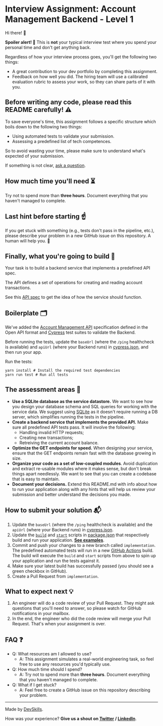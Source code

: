 # Interview Assignment: Account Management Backend - Level 1

Hi there! 👋

**Spoiler alert! 🚨** This is **not** your typical interview test where you spend your personal time and don't get anything back.

Regardless of how your interview process goes, you'll get the following two things:
- A great contribution to your dev portfolio by completing this assignment.
- Feedback on how well you did. The hiring team will use a calibrated evaluation rubric to assess your work, so they can share parts of it with you.

## Before writing any code, **please read this README carefully!** ⚠️
To save everyone's time, this assignment follows a specific structure which boils down to the following two things:

- Using automated tests to validate your submission.
- Assessing a predefined list of tech competences.

So to avoid wasting your time, please make sure to understand what's expected of your submission. 

If something is not clear, [ask a question](#last-hint-before-starting-%EF%B8%8F).

## How much time you'll need ⏳

Try not to spend more than **three hours**. Document everything that you haven't managed to complete.

## Last hint before starting ☝️

If you get stuck with something (e.g., tests don't pass in the pipeline, etc.), please describe your problem in a new GitHub issue on this repository. A human will help you. 🤚

## Finally, what you're going to build 👀

Your task is to build a backend service that implements a predefined API spec.

The API defines a set of operations for creating and reading account transactions. 

See this [API spec](api-specification.yml) to get the idea of how the service should function. 

## Boilerplate 🗂
We've added the [Account Management API](api-specification.yml) specification defined in the Open API format and [Cypress](https://www.cypress.io/) test suites to validate the Backend.

Before running the tests, update the `baseUrl` (where the `/ping` healthcheck is available) and `apiUrl` (where your Backend runs) in [cypress.json](cypress.json), and then run your app.

Run the tests:
```shell script
yarn install # Install the required test dependencies
yarn run test # Run all tests
```

## The assessment areas 🚩

- **Use a SQLite database as the service datastore.** We want to see how you design your database schema and SQL queries for working with the service data. We suggest using [SQLite](https://www.sqlite.org/index.html) as it doesn't require running a DB server, which simplifies running the tests in the pipeline.
- **Create a backend service that implements the provided API.** Make sure all predefined API tests pass. It will involve the following:
  - Handling invalid HTTP requests;
  - Creating new transactions;
  - Retreiving the current account balance.
- **Optimize the GET endpoints for speed.** When designing your service, ensure that the GET endpoints remain fast with the database growing in size.
- **Organize your code as a set of low-coupled modules**. Avoid duplication and extract re-usable modules where it makes sense, but don't break things apart needlessly. We want to see that you can create a codebase that is easy to maintain.
- **Document your decisions.** Extend this README.md with info about how to run your application along with any hints that will help us review your submission and better understand the decisions you made.

## How to submit your solution 📬
1. Update the `baseUrl` (where the `/ping` healthcheck is available) and the `apiUrl` (where your Backend runs) in [cypress.json](cypress.json).
2. Update the [`build`](package.json#L5) and [`start`](package.json#L6) scripts in [package.json](package.json) that respectively build and run your application. **[See examples](examples.md)**.
3. Commit and push your changes to a new branch called `implementation`. The predefined automated tests will run in a new [GitHub Actions](https://docs.github.com/en/free-pro-team@latest/actions/quickstart) build. The build will execute the `build` and `start` scripts from above to spin up your application and run the tests against it.
4. Make sure your latest build has successfully passed (you should see a green checkbox in GitHub).
5. Create a Pull Request from `implementation`.

## What to expect next 💡

1. An engineer will do a code review of your Pull Request. They might ask questions that you'll need to answer, so please watch for GitHub notifications in your mailbox.
2. In the end, the engineer who did the code review will merge your Pull Request. That's when your assignment is over.

## FAQ ❓

- Q: What resources am I allowed to use?
  - A: This assignment simulates a real-world engineering task, so feel free to use any resources you'd typically use.
- Q: How much time should I spend?
  - A: Try not to spend more than **three hours**. Document everything that you haven't managed to complete.
- Q: What if I get stuck?
  - A: Feel free to create a GitHub issue on this repository describing your problem.
  

---

Made by [DevSkills](https://devskills.co). 

How was your experience? **Give us a shout on [Twitter](https://twitter.com/DevSkillsHQ) / [LinkedIn](https://www.linkedin.com/company/devskills)**.
